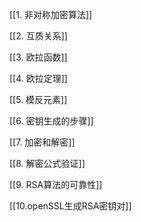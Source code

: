 
[[1. 非对称加密算法]]

[[2. 互质关系]]

[[3. 欧拉函数]] 

[[4. 欧拉定理]]

[[5. 模反元素]]

[[6. 密钥生成的步骤]]

[[7. 加密和解密]]

[[8. 解密公式验证]]

[[9. RSA算法的可靠性]]

[[10.openSSL生成RSA密钥对]]

